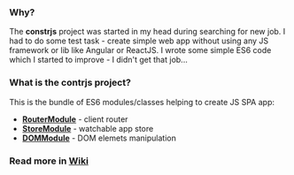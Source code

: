 ### Why?

The **constrjs** project was started in my head during searching for new job. I had to do some test task - create simple web app without using any JS framework or lib like Angular or ReactJS. I wrote some simple ES6 code which I started to improve - I didn't get that job... 

### What is the contrjs project?

This is the bundle of ES6 modules/classes helping to create JS SPA app:

* [**RouterModule**](https://github.com/ZbigiMan/constrjs_project/wiki/RouterModule) - client router
* [**StoreModule**](https://github.com/ZbigiMan/constrjs_project/wiki/StoreModule) - watchable app store
* [**DOMModule**](https://github.com/ZbigiMan/constrjs_project/wiki/DOMModule) - DOM elemets manipulation

### Read more in [Wiki](https://github.com/ZbigiMan/constrjs_project/wiki)